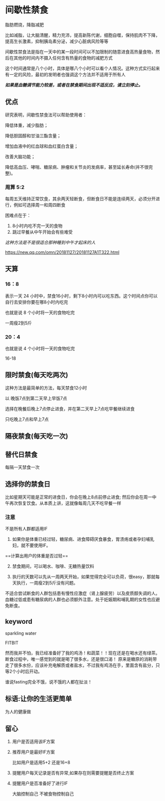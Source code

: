 
# 间歇性禁食

脂肪燃烧，降脂减肥

比如减脂，让大脑清醒，精力充沛，提高新陈代谢，细胞自噬，保持肌肉不下降，提高生长激素，抑制胰岛素分泌，减少心脏病风险等等


间歇性禁食法是指在一天中的某一段时间可以不加限制的随意进食高热量食物，然后在其他的时间内不摄入任何含有热量的食物的减肥方式

这个时间通常是八个小时，具体是哪八个小时可以看个人情况。这种方式实行起来有一定的风险，最初的发明者也强调这个方法并不适用于所有人

***如果是血糖调节能力较差，或者在禁食期间出现不适反应，请立刻停止。***


## 优点

研究表明，间歇性禁食法可以帮助使用者：

降低体重，减少脂肪；

降低胆固醇和甘油三酯含量；

增加血液中的红血球和血红蛋白含量；

改善大脑功能；

降低高血压、哮喘、糖尿病、肿瘤和关节炎的发病率，甚至延长寿命(并不很完整)。



### 周算 5:2

每周五天维持正常饮食，其余两天轻断食，但断食日不能是连续两天，必须分开进行，例如可选择周一和周四断食

困难点在于：

1. 8小时内吃不完一天的食物
2. 跳过早餐从中午开始会有些难受


*这种方法是不是很适合那种睡到中午才起床的人*

https://new.qq.com/omn/20181127/20181127A1T322.html


## 天算

### 16：8

表示一天 24 小时中，禁食16小时，剩下8小时内可以吃东西。这个时间点你可以自行去安排你要在哪8小时内吃完

也就是说 8 个小时将一天的食物吃完

一周瘦2到5斤

### 20：4

也就是说 4 个小时将一天的食物吃完

16-18


## 限时禁食(每天吃两次)

这种方法是最简单的方法，每天禁食12小时


以 晚饭7点到第二天早上早饭7点

选择在晚餐后晚上7点停止进食，并在第二天早上7点吃早餐继续进食

只吃晚上7点和早上7点

## 隔夜禁食(每天吃一次)


## 替代日禁食

每隔一天禁食一次


## 选择你的禁食日

比如星期天可能是正常的进食日，你会在晚上8点前停止进食; 然后你会在周一中午再次恢复饮食。从本质上讲，这就像每周几天不吃早餐一样







### 注意

不是所有人群都适用IF

1. 如果你是体重已经过轻，糖尿病、进食障碍厌食暴食，胃溃疡或者孕妇哺乳妇，就不要使用IF。

==计算出用户的体重是否过轻==

2. 禁食期间，可以喝水、咖啡、无糖热量饮料

3. 执行的天数可以先从一周两天开始，如果觉得完全可以负荷，很easy，那就每天执行，一周瘦2到5斤没有问题。




不适合尝试断食的人群包括患有慢性应激症（肾上腺疲劳）以及皮质醇失调的人。血糖过低或患有糖尿病的人群也必须额外注意。处于妊娠期和哺乳期的女性也应避免断食。


## keyword



sparkling water




FITBIT



然而我并不怕，我已经准备好了我的鸡汤！和蔬菜！！现在还是在喝水还有绿茶。断食过程中，唯一感觉到的就是喝了很多水，还是很口渴！
原来是糖原的消耗带走了很多水份，应该补充电解质或者盐水，不过我有鸡汤在手，里面含有盐分，只等2个小时后开动。

谁说fasting完全不饿，说不饿的人都在扯淡！



## 标语:让你的生活更简单

为人的健康做


## 留心

1. 用户是否适用该IF方案

2. 推荐用户是最好IF方案

	比如用户是适用5+2 还是16+8

3. 提醒用户每天记录是否有异常,如果存在则需要提醒是否终止方案

4. 提醒用户是否准备好了进行IF
	
	大脑控制自己
	不被食物控制自己
